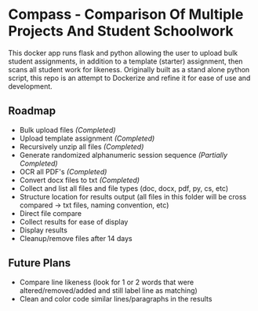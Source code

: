 # Compass - Comparison Of Multiple Projects And Student Schoolwork

This docker app runs flask and python allowing the user to upload bulk student assignments, in addition to a template (starter) assignment, then scans all student work for likeness. Originally built as a stand alone python script, this repo is an attempt to Dockerize and refine it for ease of use and development.

## Roadmap
- Bulk upload files *(Completed)*
- Upload template assignment *(Completed)*
- Recursively unzip all files *(Completed)*
- Generate randomized alphanumeric session sequence *(Partially Completed)*
- OCR all PDF's *(Completed)*
- Convert docx files to txt *(Completed)*
- Collect and list all files and file types (doc, docx, pdf, py, cs, etc)
- Structure location for results output (all files in this folder will be cross compared -> txt files, naming convention, etc)
- Direct file compare
- Collect results for ease of display
- Display results
- Cleanup/remove files after 14 days


## Future Plans
- Compare line likeness (look for 1 or 2 words that were altered/removed/added and still label line as matching)
- Clean and color code similar lines/paragraphs in the results
